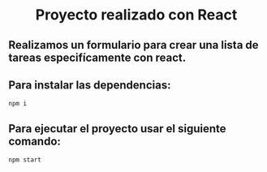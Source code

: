 <h1 align="center"> Proyecto realizado con React </h1>

## Realizamos un formulario para crear una lista de tareas especifícamente con react.

## Para instalar las dependencias:

`npm i`

## Para ejecutar el proyecto usar el siguiente comando:

`npm start`

